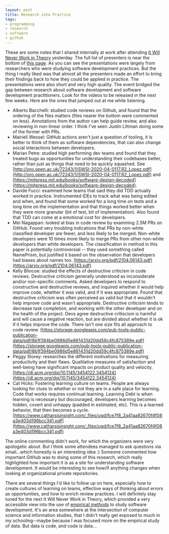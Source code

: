 ```yaml
---
layout: post
title: Research into Practice
tags:
- programming
- research
- software
- github
---
```


These are some notes that I shared internally at work after attending [It Will Never Work in Theory](https://neverworkintheory.org/) yesterday. The full list of presenters is near the bottom of [this page](https://neverworkintheory.org/). As you can see the presentations were largely from researchers who were studying software development practices. But the thing I really liked was that almost all the presenters made an effort to bring their findings back to how they could be applied in practice. The presentations were also short and very high quality. The event bridged the gap between research about software development and software development practitioners. Look for the videos to be released in the next few weeks. Here are the ones that jumped out at me while listening.

* Alberto Bacchelli: studied code reviews on Github, and found that the ordering of the files matters (files nearer the bottom were commented on less). Annotations from the author can help guide review, and also reviewing in non-linear order. I think I've seen Justin Littman doing some of the former with PRs.
* Mairieli Wessel: GitHub actions aren't just a question of tooling, it is better to think of them as software dependencies, that can also change social interactions between developers.
* Marian Petre: studied high performing dev teams and found that they treated bugs as opportunities for understanding their codebases better, rather than just as things that need to be quickly squashed. See [http://oro.open.ac.uk/72243/1/SWSI-2020-04-0117.R2_Lopez.pdf](http://oro.open.ac.uk/72243/1/SWSI-2020-04-0117.R2_Lopez.pdf) and [https://mitpress.mit.edu/books/software-design-decoded](https://mitpress.mit.edu/books/software-design-decoded).
* Davide Fucci: examined how teams that said they did TDD actually worked in practice. Instrumented IDEs to track what was being edited and when, and found that some worked for a long time on tests and a long time on the implementation and that things worked better when they were more granular (bit of test, bit of implementation). Also found that TDD can come at a emotional cost for developers.
* Mei Nagappan: looked at bias in code review by examining 2.5M PRs on GitHub. Found very troubling indications that PRs by non-white classified developer are fewer, and less likely to be merged. Non-white developers were 10 times more likely to merge PRs from other non-white developers than white developers. The classification in method in this paper is potentially controversial -- they used something called NamePrism, but justified it based on the observation that developers had biases about names too. [https://arxiv.org/pdf/2104.06143.pdf](https://arxiv.org/pdf/2104.06143.pdf)
* Kelly Blincoe: studied the effects of destructive criticism in code reviews. Destructive criticism generally understood as inconsiderate and/or non-specific comments. Asked developers to respond to constructive and destructive reviews, and inquired whether it would help improve code, whether it was valid, and if it was appropriate. Found that destructive criticism was often perceived as valid but that it wouldn't help improve code and wasn't appropriate. Destructive criticism tends to decrease task completion, and working with the other developer and on the health of the project. Devs agree destructive critiscism is harmful and will cause a negative reaction, but are divided about whether it is ok if it helps improve the code. There isn't one size fits all approach to code review. [https://storage.googleapis.com/pub-tools-public-publication-data/pdf/8b1f394be0986d5e861431d20dd59c4fc875389e.pdf](https://storage.googleapis.com/pub-tools-public-publication-data/pdf/8b1f394be0986d5e861431d20dd59c4fc875389e.pdf)
* Peggy Storey: researches the different motivations for measuring productivity and their flaws. Qualitative measures of satisfaction and well-being have significant impacts on product quality and velocity. [https://dl.acm.org/doi/10.1145/3454122.3454124](https://dl.acm.org/doi/10.1145/3454122.3454124)
* Cat Hicks: Fostering learning culture on teams. People are always looking for clues to whether or not they are in a safe place for learning. Code that works requires continual learning. Learning Debt is when learning is necessary but discouraged, developers learning becomes hidden, covert and unhappy (padded in estimated, etc). This is a learned behavior, that then becomes a cycle. [https://www.catharsisinsight.com/_files/ugd/fce7f8_2a41aa82670f4f08a3e403d196bcc341.pdf](https://www.catharsisinsight.com/_files/ugd/fce7f8_2a41aa82670f4f08a3e403d196bcc341.pdf)

The online commenting didn't work, for which the organizers were very apologetic about. But I think some attendees managed to ask questions via email...which honestly is an interesting idea :) Someone commented how important GitHub was to doing some of this research, which really highlighted how important it is as a site for understanding software development. It would be interesting to see how/if anything changes when looking at organizational private repositories.

There are several things I'd like to follow up on here, especially how to create cultures of learning on teams, effective ways of thinking about errors as opportunities, and how to enrich review practices. I will definitely stay tuned for the next It Will Never Work in Theory, which provided a very accessible view into the use of [empirical methods](https://github.com/bvasiles/empirical-methods) to study software development. It's an area somewhere at the intersection of computer science and information studies, that I didn't really get exposed to much in my schooling--maybe because I was focused more on the empirical study of data. But data is code, and code is data...
